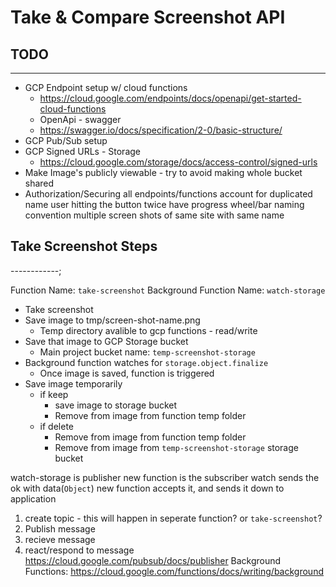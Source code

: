# Take & Compare Screenshot API

## TODO

------

- GCP Endpoint setup w/ cloud functions
  - <https://cloud.google.com/endpoints/docs/openapi/get-started-cloud-functions>
  - OpenApi - swagger
  - <https://swagger.io/docs/specification/2-0/basic-structure/>
- GCP Pub/Sub setup
- GCP Signed URLs - Storage
  - <https://cloud.google.com/storage/docs/access-control/signed-urls>
- Make Image's publicly viewable - try to avoid making whole bucket shared
- Authorization/Securing all endpoints/functions
account for duplicated name
user hitting the button twice
have progress wheel/bar
naming convention
multiple screen shots of same site with same name

## Take Screenshot Steps

------------;

Function Name: `take-screenshot`
Background Function Name: `watch-storage`

- Take screenshot
- Save image to tmp/screen-shot-name.png
  - Temp directory avalible to gcp functions - read/write
- Save that image to GCP Storage bucket
  - Main project bucket name: `temp-screenshot-storage`
- Background function watches for `storage.object.finalize`
  - Once image is saved, function is triggered
- Save image temporarily
  - if keep
    - save image to storage bucket
    - Remove from image from function temp folder
  - if delete
    - Remove from image from function temp folder
    - Remove from image from `temp-screenshot-storage` storage bucket

watch-storage is publisher
new function is the subscriber
watch sends the ok with data(`Object`)
new function accepts it, and sends it down to application

1. create topic - this will happen in seperate function? or `take-screenshot`?
2. Publish message
3. recieve message
4. react/respond to message
<https://cloud.google.com/pubsub/docs/publisher>
Background Functions:
<https://cloud.google.com/functions/docs/writing/background>
